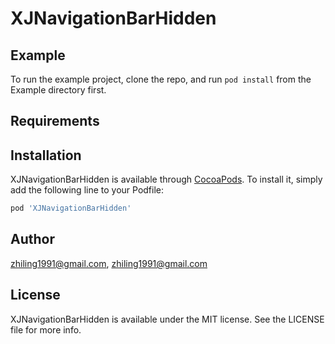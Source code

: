 # XJNavigationBarHidden

## Example

To run the example project, clone the repo, and run `pod install` from the Example directory first.

## Requirements

## Installation

XJNavigationBarHidden is available through [CocoaPods](https://cocoapods.org). To install
it, simply add the following line to your Podfile:

```ruby
pod 'XJNavigationBarHidden'
```

## Author

zhiling1991@gmail.com, zhiling1991@gmail.com

## License

XJNavigationBarHidden is available under the MIT license. See the LICENSE file for more info.
